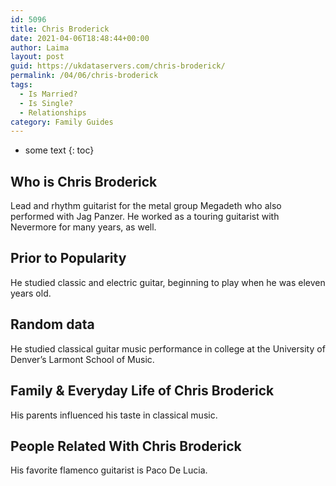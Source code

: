 ```yaml
---
id: 5096
title: Chris Broderick
date: 2021-04-06T18:48:44+00:00
author: Laima
layout: post
guid: https://ukdataservers.com/chris-broderick/
permalink: /04/06/chris-broderick
tags:
  - Is Married?
  - Is Single?
  - Relationships
category: Family Guides
---
```


* some text
{: toc}


## Who is Chris Broderick
                  
                  
                  
Lead and rhythm guitarist for the metal group Megadeth who also performed with Jag Panzer. He worked as a touring guitarist with Nevermore for many years, as well.
                  
              
            
              
            
                
                
                
## Prior to Popularity
                  
                  
                  
He studied classic and electric guitar, beginning to play when he was eleven years old.
                  
              
            
              
            
                
                
                
## Random data
                  
                  
                  
He studied classical guitar music performance in college at the University of Denver&#8217;s Larmont School of Music.
                  
              
            
              
            
                
                
                
## Family & Everyday Life of Chris Broderick
                  
                  
                  
His parents influenced his taste in classical music.
                  
              
            
              
            
                
                
                
## People Related With Chris Broderick
                  
                  
                  
His favorite flamenco guitarist is Paco De Lucia.
                  
              
            
              
            
                
              
            
              
              
            
            
              
            
          
          
          